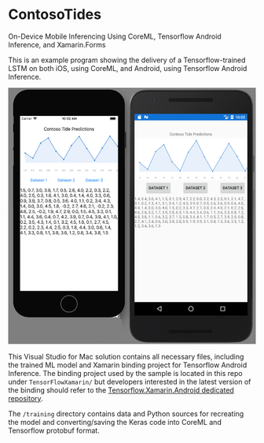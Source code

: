 # ContosoTides
On-Device Mobile Inferencing Using CoreML, Tensorflow Android Inference, and Xamarin.Forms

This is an example program showing the delivery of a Tensorflow-trained LSTM on both iOS, using CoreML, and Android, using Tensorflow Android Inference. 

![](images/Figure4.png)

This Visual Studio for Mac solution contains all necessary files, including the trained ML model and Xamarin binding project for Tensorflow Android Inference. The binding project used by the sample is located in this repo under `TensorFlowXamarin/` but developers interested in the latest version of the binding should refer to the [Tensorflow.Xamarin.Android dedicated repository](https://github.com/lobrien/TensorFlow.Xamarin.Android).

The `/training` directory contains data and Python sources for recreating the model and converting/saving the Keras code into CoreML and Tensorflow protobuf format. 

